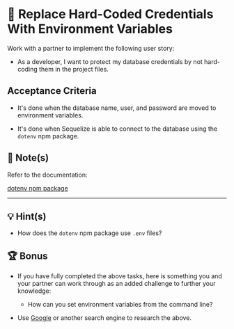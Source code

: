 # 📖 Replace Hard-Coded Credentials With Environment Variables

Work with a partner to implement the following user story:

* As a developer, I want to protect my database credentials by not hard-coding them in the project files.

## Acceptance Criteria

* It's done when the database name, user, and password are moved to environment variables.

* It's done when Sequelize is able to connect to the database using the `dotenv` npm package.

## 📝 Note(s)

Refer to the documentation: 

[dotenv npm package](https://www.npmjs.com/package/dotenv)

---

## 💡 Hint(s)

* How does the `dotenv` npm package use `.env` files?

## 🏆 Bonus

* If you have fully completed the above tasks, here is something you and your partner can work through as an added challenge to further your knowledge:

  * How can you set environment variables from the command line? 

* Use [Google](https://www.google.com) or another search engine to research the above.

